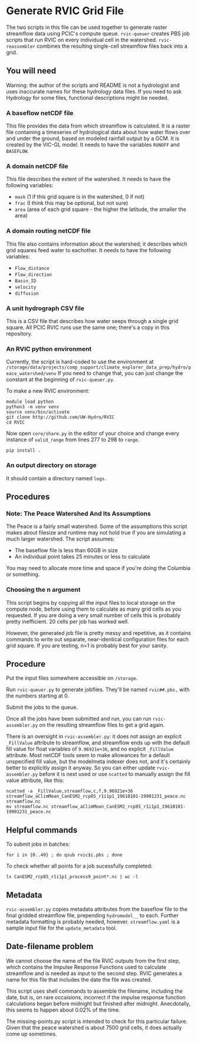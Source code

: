 # Generate RVIC Grid File

The two scripts in this file can be used together to generate raster
streamflow data using PCIC's compute queue. `rvic-queuer` creates PBS
job scripts that run RVIC on every individual cell in the watershed.
`rvic-reassembler` combines the resulting single-cell streamflow files
back into a grid.

## You will need
Warning: the author of the scripts and README is not a hydrologist and uses 
inaccurate names for these hydrology data files. If you need to
ask Hydrology for some files, functional descriptions might be
needed.

### A baseflow netCDF file
This file provides the data from which streamflow is calculated.
It is a raster file containing a timeseries of hydrological
data about how water flows over and under the ground, based on modeled
rainfall output by a GCM. It is created by the VIC-GL model. It needs to have
the variables `RUNOFF` and `BASEFLOW`.

### A domain netCDF file 
This file describes the extent of the watershed. It needs to
have the following variables:
* `mask` (1 if this grid square is in the watershed, 0 if not)
* `frac` (I think this may be optional, but not sure)
* `area` (area of each grid square - the higher the latitude, the smaller the area)

### A domain routing netCDF file
This file also contains information about the watershed; it
describes which grid squares feed water to eachother.
It needs to have the following variables:
* `Flow_distance`
* `Flow_direction`
* `Basin_ID`
* `velocity`
* `diffusion`

### A unit hydrograph CSV file
This is a CSV file that describes how water seeps through a single
grid square. All PCIC RVIC runs use the same one; there's a copy in
this repository.

### An RVIC python environment
Currently, the script is hard-coded to use the environment at 
`/storage/data/projects/comp_support/climate_explorer_data_prep/hydro/peace_watershed/venv`
If you need to change that, you can just change the constant at the beginning of
`rvic-queuer.py`.

To make a new RVIC environment:
```
module load python
python3 -m venv venv
source venv/bin/activate
git clone http://github.com/UW-Hydro/RVIC
cd RVIC
```
Now open `core/share.py` in the editor of your choice and change 
every instance of `valid_range` from lines 277 to 298 to `range`.
```
pip install .
```

### An output directory on storage
It should contain a directory named `logs`.

## Procedures

### Note: The Peace Watershed And Its Assumptions
The Peace is a fairly small watershed. Some of the assumptions this
script makes about filesize and runtime may not hold true if you are
simulating a much larger watershed. The script assumes:

* The baseflow file is less than 60GB in size
* An individual point takes 25 minutes or less to calculate

You may need to allocate more time and space if you're doing the Columbia
or something.

### Choosing the n argument
This script begins by copying all the input files to local storage on the
compute node, before using them to calculate as many grid cells as you
requested. If you are doing a very small number of cells this is probably
pretty inefficient. 20 cells per job has worked well.

However, the generated job file is pretty messy and repetitive, as it
contains commands to write out separate, near-identical configuration
files for each grid square. If you are testing, n=1 is probably best
for your sanity.

## Procedure

Put the input files somewhere accessible on `/storage`.

Run `rvic-queuer.py` to generate jobfiles. They'll be named `rvic##.pbs,` 
with the numbers starting at 0.

Submit the jobs to the queue.

Once all the jobs have been submitted and run, you can run `rvic-assembler.py` 
on the resulting streamflow files to get a grid again.

There is an oversight in `rvic-assembler.py`: it does not assign an explicit
`_FillValue` attribute to streamflow, and streamflow ends up with the default
fill value for float variables of `9.96921e+36`, and no explicit `_FillValue`
attribute. Most netCDF tools seem to make allowances for a default
unspecified fill value, but the modelmeta indexer does not, and it's
certainly better to explicitly assign it anyway. So you can either update
`rvic-assembler.py` before it is next used or use `ncatted` to manually
assign the fill value attribute, like this:
```
ncatted -a _FillValue,streamflow,c,f,9.96921e+36 streamflow_aClimMean_CanESM2_rcp85_r1i1p1_19610101-19901231_peace.nc streamflow.nc
mv streamflow.nc streamflow_aClimMean_CanESM2_rcp85_r1i1p1_19610101-19901231_peace.nc
```

## Helpful commands
To submit jobs in batches:
 ```
for i in {0..49} ; do qsub rvic$i.pbs ; done
 ```
 
 To check whether all points for a job sucessfully completed:
 ```
 ls CanESM2_rcp85_r1i1p1_process9_point*.nc | wc -l
 ```

## Metadata
`rvic-assembler.py` copies metadata attributes from the baseflow file
to the final gridded streamflow file, prepending `hydromodel__`
to each. Further metadata formatting is probably needed, however.
`streamflow.yaml` is a sample input file for the `update_metadata`
tool.

## Date-filename problem
We cannot choose the name of the file RVIC outputs from the first step,
which contains the Impulse Response Functions used to calculate
streamflow and is needed as input to the second step.
RVIC generates a name for this file that includes the
date the file was created.

This script uses shell commands to assemble the filename, including the
date, but is, on rare occaisions, incorrect if the impulse response
function calculations began before midnight but finished after midnight.
Anecdotally, this seems to happen about 0.02% of the time.

The missing-points.py script is intended to check for this particular
failure. Given that the peace watershed is about 7500 grid cells, it
does actually come up sometimes.